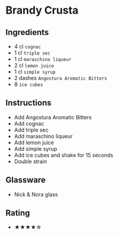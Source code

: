 # Brandy Crusta

## Ingredients
- 4 cl `cognac`
- 1 cl `triple sec`
- 1 cl `maraschino liqueur`
- 2 cl `lemon juice`
- 1 cl `simple syrup`
- 2 dashes `Angostura Aromatic Bitters`
- 8 `ice cubes`

## Instructions
- Add Angostura Aromatic Bitters
- Add cognac
- Add triple sec
- Add maraschino liqueur
- Add lemon juice
- Add simple syrup
- Add ice cubes and shake for 15 seconds
- Double strain

## Glassware
- Nick & Nora glass

## Rating
- ★★★★☆